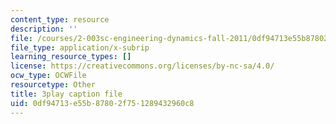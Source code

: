 ```yaml
---
content_type: resource
description: ''
file: /courses/2-003sc-engineering-dynamics-fall-2011/0df94713e55b87802f751289432960c8_Fo-Y6kEMURk.srt
file_type: application/x-subrip
learning_resource_types: []
license: https://creativecommons.org/licenses/by-nc-sa/4.0/
ocw_type: OCWFile
resourcetype: Other
title: 3play caption file
uid: 0df94713-e55b-8780-2f75-1289432960c8
---
```

